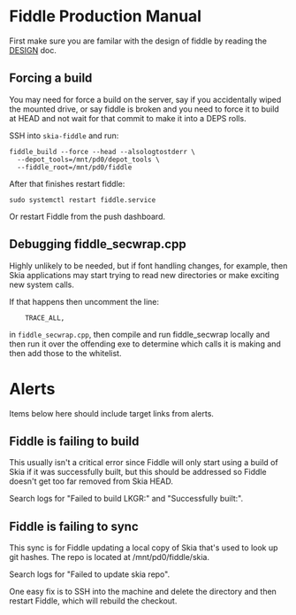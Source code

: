 Fiddle Production Manual
========================

First make sure you are familar with the design of fiddle by reading the
[DESIGN](./DESIGN.md) doc.


Forcing a build
---------------

You may need for force a build on the server, say if you accidentally wiped
the mounted drive, or say fiddle is broken and you need to force it to build
at HEAD and not wait for that commit to make it into a DEPS rolls.

SSH into `skia-fiddle` and run:

    fiddle_build --force --head --alsologtostderr \
      --depot_tools=/mnt/pd0/depot_tools \
      --fiddle_root=/mnt/pd0/fiddle

After that finishes restart fiddle:

    sudo systemctl restart fiddle.service

Or restart Fiddle from the push dashboard.

Debugging fiddle\_secwrap.cpp
-----------------------------

Highly unlikely to be needed, but if font handling changes, for example, then
Skia applications may start trying to read new directories or make exciting
new system calls.

If that happens then uncomment the line:

        TRACE_ALL,

in `fiddle_secwrap.cpp`, then compile and run fiddle\_secwrap locally and then
run it over the offending exe to determine which calls it is making and then
add those to the whitelist.

Alerts
======

Items below here should include target links from alerts.

Fiddle is failing to build <a id=build_fail></a>
------------------------------------------------

This usually isn't a critical error since Fiddle will only start
using a build of Skia if it was successfully built, but this should
be addressed so Fiddle doesn't get too far removed from Skia HEAD.

Search logs for "Failed to build LKGR:" and "Successfully built:".

Fiddle is failing to sync<a id=sync_fail></a>
------------------------------------------------

This sync is for Fiddle updating a local copy of Skia that's used
to look up git hashes. The repo is located at /mnt/pd0/fiddle/skia.

Search logs for "Failed to update skia repo".

One easy fix is to SSH into the machine and delete the directory and
then restart Fiddle, which will rebuild the checkout.
